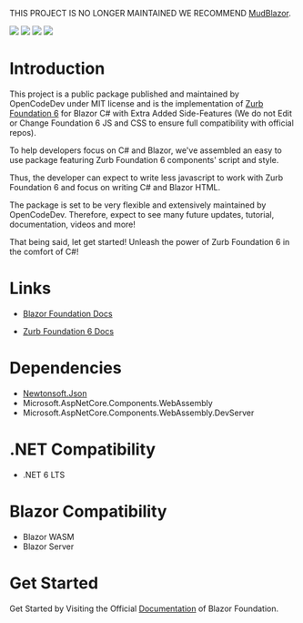 THIS PROJECT IS NO LONGER MAINTAINED WE RECOMMEND [MudBlazor](https://mudblazor.com/).

![](https://img.shields.io/badge/License-MIT-blueviolet)
![](https://img.shields.io/badge/Foundation-6.7.4-blue)
![](https://img.shields.io/nuget/v/OpenCodeDev.Blazor.Foundation?label=Latest)
![](https://img.shields.io/nuget/dt/OpenCodeDev.Blazor.Foundation?label=Downloads)

# Introduction 
This project is a public package published and maintained by OpenCodeDev under MIT license and is the implementation of [Zurb Foundation 6](https://get.foundation/index.html) for Blazor C# with Extra Added Side-Features (We do not Edit or Change Foundation 6 JS and CSS to ensure full compatibility with official repos).

To help developers focus on C# and Blazor, we've assembled an easy to use package featuring Zurb Foundation 6 components' script and style. 

Thus, the developer can expect to write less javascript to work with Zurb Foundation 6 and focus on writing C# and Blazor HTML.

The package is set to be very flexible and extensively maintained by OpenCodeDev. Therefore, expect to see many future updates, tutorial, documentation, videos and more!

That being said, let get started! Unleash the power of Zurb Foundation 6 in the comfort of C#!


# Links
* [Blazor Foundation Docs](https://bf.opencodedev.com/)

* [Zurb Foundation 6 Docs](https://get.foundation/sites/docs/)

# Dependencies
- [Newtonsoft.Json](https://www.nuget.org/packages/Newtonsoft.Json/)
- Microsoft.AspNetCore.Components.WebAssembly
- Microsoft.AspNetCore.Components.WebAssembly.DevServer

# .NET Compatibility
- .NET 6 LTS

# Blazor Compatibility
- Blazor WASM
- Blazor Server

# Get Started
Get Started by Visiting the Official [Documentation](https://bf.opencodedev.com/) of Blazor Foundation.
